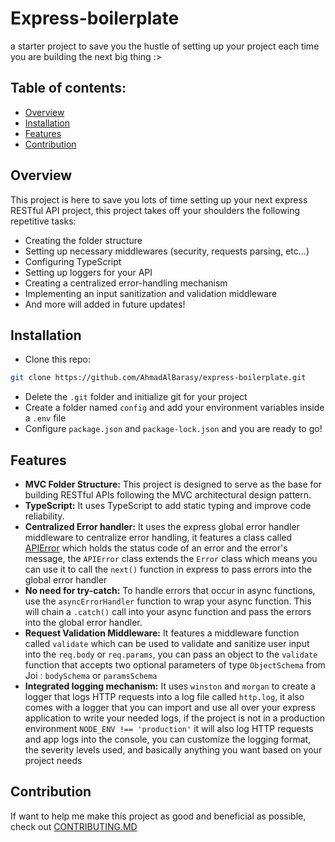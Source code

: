# Express-boilerplate
a starter project to save you the hustle of setting up your project each time you are building the next big thing :>
## Table of contents:
- [Overview](#overview)
- [Installation](#installation)
- [Features](#features)
- [Contribution](#contribution)
## Overview
This project is here to save you lots of time setting up your next express RESTful API project, this project takes off your shoulders the following repetitive tasks:
* Creating the folder structure
* Setting up necessary middlewares (security, requests parsing, etc...)
* Configuring TypeScript
* Setting up loggers for your API
* Creating a centralized error-handling mechanism
* Implementing an input sanitization and validation middleware
* And more will added in future updates!
## Installation
* Clone this repo:
```bash
git clone https://github.com/AhmadAlBarasy/express-boilerplate.git
```
* Delete the `.git` folder and initialize git for your project
* Create a folder named `config` and add your environment variables inside a `.env` file
* Configure `package.json` and `package-lock.json` and you are ready to go!

## Features
* **MVC Folder Structure:** This project is designed to serve as the base for building RESTful APIs following the MVC architectural design pattern.
* **TypeScript:** It uses TypeScript to add static typing and improve code reliability.
* **Centralized Error handler:** It uses the express global error handler middleware to centralize error handling, it features a class called [APIError](https://github.com/AhmadAlBarasy/express-boilerplate/blob/main/src/types/classes/APIError.ts)
which holds the status code of an error and the error's message, the `APIError` class extends the `Error` class which means you can use it to call the `next()` function in express to pass errors into the global error handler
* **No need for try-catch:** To handle errors that occur in async functions, use the `asyncErrorHandler` function to wrap your async function. This will chain a `.catch()` call into your async function and pass the errors into the global error handler.
* **Request Validation Middleware:** It features a middleware function called `validate` which can be used to validate and sanitize user input into the `req.body` or `req.params`, you can pass an object to the `validate` function that accepts two optional parameters of type `ObjectSchema` from Joi :
`bodySchema` or `paramsSchema`
* **Integrated logging mechanism:** It uses `winston` and `morgan` to create a logger that logs HTTP requests into a log file called `http.log`, it also comes with a logger that you can import and use all over your express application to write your needed logs,
if the project is not in a production environment `NODE_ENV !== 'production'` it will also log HTTP requests and app logs into the console, you can customize the logging format, the severity levels used, and basically anything you want based on your project needs
## Contribution
If want to help me make this project as good and beneficial as possible, check out [CONTRIBUTING.MD]()
